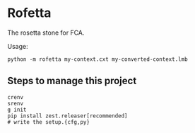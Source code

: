 # Rofetta
The rosetta stone for FCA.

Usage:

    python -m rofetta my-context.cxt my-converted-context.lmb



## Steps to manage this project

    crenv
    srenv
    g init
    pip install zest.releaser[recommended]
    # write the setup.{cfg,py}

